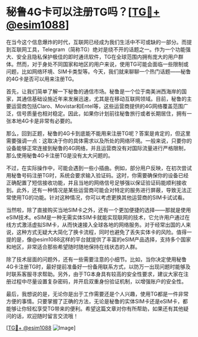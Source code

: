 # 秘鲁4G卡可以注册TG吗？[[TG💪+ @esim1088](https://t.me/s/esim1088)]

在当今这个信息爆炸的时代，互联网已经成为我们生活中不可或缺的一部分。而提到互联网工具，Telegram（简称TG）绝对是绕不开的话题之一。作为一个功能强大、安全且隐私保护极佳的即时通讯软件，TG在全球范围内拥有庞大的用户群体。然而，对于身处不同国家和地区的用户来说，使用TG可能会面临一些限制或问题，比如网络环境、SIM卡类型等。今天，我们就来聊聊一个热门话题——秘鲁的4G卡是否可以用来注册TG。

首先，让我们简单了解一下秘鲁的通信市场。秘鲁是一个位于南美洲西海岸的国家，其通信基础设施近年来发展迅速，尤其是在移动互联网领域。目前，秘鲁的主要运营商包括Claro、Movistar和Entel等，这些运营商提供的4G网络覆盖范围广泛，信号质量也相对稳定。因此，如果你计划前往秘鲁旅行或者长期居住，拥有一张本地4G卡是非常有必要的。

那么，回到正题，秘鲁的4G卡到底能不能用来注册TG呢？答案是肯定的，但这里需要强调一点：这取决于你的具体需求以及所处的网络环境。一般来说，只要你的设备能够正常连接到秘鲁的4G网络，并且运营商没有对国际流量进行严格限制，那么使用秘鲁4G卡注册TG是没有太大问题的。

不过，在实际操作中，可能会遇到一些小插曲。例如，部分用户反映，在初次尝试用秘鲁号码注册TG时，系统会要求输入验证码。这时，你需要确保你的设备已经正确配置了短信接收功能，并且当地的网络信号足够强以保证验证码能顺利接收到。此外，还有一种情况是某些运营商可能会对特定的服务进行屏蔽，导致无法正常使用TG的功能。针对这种情况，你可以考虑更换其他运营商的SIM卡试试看。

当然啦，除了直接购买当地SIM卡之外，还有一个更加便捷的选择——那就是使用eSIM技术。eSIM是一种无需实体SIM卡就能实现联网的技术，它允许用户通过在线方式激活虚拟SIM卡，从而快速接入全球各地的网络服务。对于经常出国的人来说，这种方式无疑大大简化了换卡流程，同时也避免了丢失实体卡的风险。值得一提的是，像@esim1088这样的平台就提供了丰富的eSIM产品选择，支持多个国家和地区，非常适合那些希望随时随地保持在线状态的人群。

除了技术层面的问题外，还有一些需要注意的小细节。比如，当你决定使用秘鲁4G卡注册TG时，最好提前准备好一份备用联系方式，以防万一出现问题时能够及时联系客服寻求帮助。另外，由于TG本身具有较高的安全性要求，建议大家在注册过程中尽量设置复杂密码，并开启双重身份验证机制，以增强账户的安全性。

最后，我想说的是，无论你是出于工作需要还是个人兴趣，使用TG都是一件非常方便的事情。只要掌握了正确的方法，无论是秘鲁的实体SIM卡还是eSIM卡，都能够让你轻松享受TG带来的便利。希望这篇文章对你有所帮助，如果还有其他疑问的话，欢迎随时留言交流哦！

[[TG💪+ @esim1088](https://t.me/s/esim1088) ![Image](https://i.postimg.cc/4NQfJmqS/Snipaste-2025-05-13-00-14-12.png)]